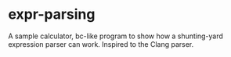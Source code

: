 # expr-parsing
A sample calculator, bc-like program to show how a shunting-yard expression parser can work. Inspired to the Clang parser.
